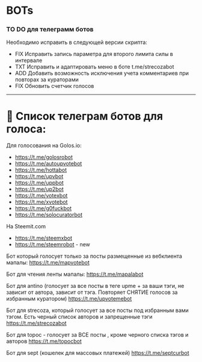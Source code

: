 # BOTs
### TO DO для телеграмм ботов

Необходимо исправить в следующей версии скрипта:

* FIX Исправить запись параметра для второго лимита силы в интервале
* TXT Исправить и адаптировать меню в боте t.me/strecozabot
* ADD Добавить возможность исключения учета комментариев при повторах за кураторами
* FIX Обновить счетчик голосов

***

# 📡 Список телеграм ботов для голоса:

Для голосования на Golos.io:
* https://t.me/golosrobot 
* https://t.me/autoupvotebot
* https://t.me/hottabot
* https://t.me/upvbot
* https://t.me/uppbot
* https://t.me/up2bot 
* https://t.me/votexbot 
* https://t.me/xvotebot
* https://t.me/g0fuckbot 
* https://t.me/solocuratorbot 

На Steemit.com
* https://t.me/steemxbot
* https://t.me/steemrobot - new

Бот который голосует только за посты размещенные из вебклиента мапалы:
https://t.me/mapvotebot

Бот для чтения ленты мапалы:
https://t.me/mapalabot 

Бот для antino (голосует за все посты в теге upme + за ваши тэги, не зависит от автора, зависит от тэга. Повторяет СНЯТИЕ голосов за избранным куратором) 
https://t.me/upvotemebot

Бот для strecoza, который голосует за все посты под избранным вами тэгом. Есть черный список авторов и запрещенные тэги
https://t.me/strecozabot

Бот для topoc - голосует за ВСЕ посты , кроме черного списка тэгов и авторов
https://t.me/topocbot


Бот для sept  (кошелек для массовых платежей)
https://t.me/septcurbot


